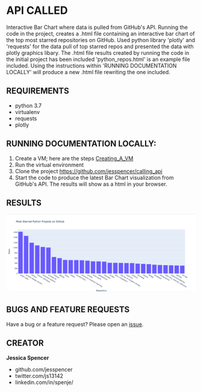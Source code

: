 # API CALLED
Interactive Bar Chart where data is pulled from GitHub's API.
Running the code in the project, creates a .html file containing an interactive bar chart of the top most starred repositories on GitHub.
Used python library 'plotly' and 'requests' for the data pull of top starred repos and presented the data with plotly graphics libary.
The .html file results created by running the code in the initial project has been included 'python_repos.html' is an example file included.
Using the instructions within 'RUNNING DOCUMENTATION LOCALLY' will produce a new .html file rewriting the one included.

## REQUIREMENTS
- python 3.7
- virtualenv
- requests
- plotly

## RUNNING DOCUMENTATION LOCALLY:
1. Create a VM; here are the steps [Creating_A_VM](https://github.com/jesspencer/Good-Grub/blob/master/Creating_A_VM.md)
2. Run the virtual environment
3. Clone the project https://github.com/jesspencer/calling_api
4. Start the code to produce the latest Bar Chart visualization from GitHub's API. The results will show as a html in your browser.

## RESULTS
![data_visual_picture](https://github.com/jesspencer/calling_api/blob/master/python_repos.png?raw=true)


## BUGS AND FEATURE REQUESTS
Have a bug or a feature request? Please open an [issue](https://github.com/jesspencer/calling_api/issues/new).

## CREATOR
**Jessica Spencer**
- github.com/jesspencer
- twitter.com/js13142
- linkedin.com/in/spenje/
